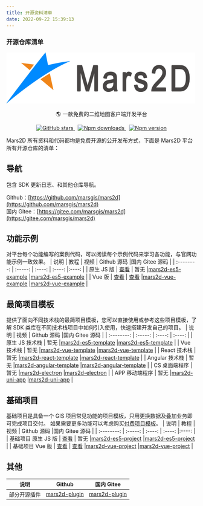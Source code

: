 ```yaml
---
title: 开源资料清单
date: 2022-09-22 15:39:13
---
```


<h3> 开源仓库清单 </h3>

![配置图][1] <br />
<p align="center">🌎 一款免费的二维地图客户端开发平台</p>

<p align="center">
<a target="_black" href="https://github.com/marsgis/mars2d">
<img alt="GitHub stars" src="https://img.shields.io/github/stars/marsgis/mars2d?style=flat&logo=github">
</a>&nbsp;
<a target="_black" href="https://www.npmjs.com/package/mars2d">
<img alt="Npm downloads" src="https://img.shields.io/npm/dt/mars2d?style=flat&logo=npm">
</a>&nbsp;
<a target="_black" href="https://www.npmjs.com/package/mars2d">
<img alt="Npm version" src="https://img.shields.io/npm/v/mars2d.svg?style=flat&logo=npm&label=version"/>
</a>
</p>

Mars2D 所有资料和代码都均是免费开源的公开发布方式，下面是 Mars2D 平台所有开源仓库的清单：

## 导航

包含 SDK 更新日志、和其他仓库导航。<br />

Github：[https://github.com/marsgis/mars2d](https://github.com/marsgis/mars2d)<br />
国内 Gitee：[https://gitee.com/marsgis/mars2d](https://gitee.com/marsgis/mars2d)

## 功能示例

对平台每个功能编写的案例代码，可以阅读每个示例代码来学习各功能，与官网功能示例一致效果。
| 说明 | 教程 | 视频 | Github 源码 |国内 Gitee 源码 |
| :--------: | :-----: | :----: | :----: |:----: |
| 原生 JS 版 | [查看](http://mars2d.cn/dev/guide/project/example-es5.html#%E9%A1%B9%E7%9B%AE%E4%BB%8B%E7%BB%8D) | 暂无 |[mars2d-es5-example](https://github.com/marsgis/mars2d-es5-example) |[mars2d-es5-example](https://gitee.com/marsgis/mars2d-es5-example) |
| Vue 版 | [查看](http://mars2d.cn/dev/guide/project/example-vue.html#%E9%A1%B9%E7%9B%AE%E4%BB%8B%E7%BB%8D) | [查看](https://www.bilibili.com/video/BV1pb4y1W7NG/?vd_source=aaeb12441f28ad785bbba9f6832bef02) |[mars2d-vue-example](https://github.com/marsgis/mars2d-vue-example) |[mars2d-vue-example](https://gitee.com/marsgis/mars2d-vue-example) |

## 最简项目模板

提供了面向不同技术栈的最简项目模板，您可以直接使用或参考这些项目模板，了解 SDK 类库在不同技术栈项目中如何引入使用，快速搭建开发自己的项目。
| 说明 | 视频 | Github 源码 |国内 Gitee 源码 |
| :--------: | :-----: | :----: | :----: |
| 原生 JS 技术栈 | 暂无 |[mars2d-es5-template](https://github.com/marsgis/mars2d-es5-template) |[mars2d-es5-template](https://gitee.com/marsgis/mars2d-es5-template) |
| Vue 技术栈 | 暂无 |[mars2d-vue-template](https://github.com/marsgis/mars2d-vue-template) |[mars2d-vue-template](https://gitee.com/marsgis/mars2d-vue-template) |
| React 技术栈 | 暂无 |[mars2d-react-template](https://github.com/marsgis/mars2d-react-template) |[mars2d-react-template](https://gitee.com/marsgis/mars2d-react-template) |
| Angular 技术栈 | 暂无 |[mars2d-angular-template](https://github.com/marsgis/mars2d-angular-template) |[mars2d-angular-template](https://gitee.com/marsgis/mars2d-angular-template) |
| CS 桌面端程序 | 暂无 |[mars2d-electron](https://github.com/marsgis/mars2d-electron) |[mars2d-electron](https://gitee.com/marsgis/mars2d-electron) |
| APP 移动端程序 | 暂无 |[mars2d-uni-app](https://github.com/marsgis/mars2d-uni-app) |[mars2d-uni-app](https://gitee.com/marsgis/mars2d-uni-app) |

## 基础项目

基础项目是具备一个 GIS 项目常见功能的项目模板，只用更换数据及叠加业务即可完成项目交付。 如果需要更多功能可以考虑购买[付费项目模板](http://mall.marsgis.cn/#/product-list?platform=mars2d&category=project&type=)。
| 说明 | 教程 | 视频 | Github 源码 |国内 Gitee 源码 |
| :--------: | :-----: | :----: | :----: |:----: |
| 基础项目 原生 JS 版 | [查看](http://mars2d.cn/dev/guide/project/jcxm-es5.html#%E9%A1%B9%E7%9B%AE%E4%BB%8B%E7%BB%8D) | 暂无 |[mars2d-es5-project](https://github.com/marsgis/mars2d-es5-project) |[mars2d-es5-project](https://gitee.com/marsgis/mars2d-es5-project) |
| 基础项目 Vue 版 | [查看](http://mars2d.cn/dev/guide/project/jcxm-vue.html#%E9%A1%B9%E7%9B%AE%E4%BB%8B%E7%BB%8D) | [查看](https://www.bilibili.com/video/BV1DR4y1G75T/?vd_source=aaeb12441f28ad785bbba9f6832bef02) |[mars2d-vue-project](https://github.com/marsgis/mars2d-vue-project) |[mars2d-vue-project](https://gitee.com/marsgis/mars2d-vue-project) |

## 其他

|     说明     |                          Github                           |                        国内 Gitee                        |
| :----------: | :-------------------------------------------------------: | :------------------------------------------------------: |
| 部分开源插件 | [mars2d-plugin](https://github.com/marsgis/mars2d-plugin) | [mars2d-plugin](https://gitee.com/marsgis/mars2d-plugin) |

[1]: ../public/image/logo.png
